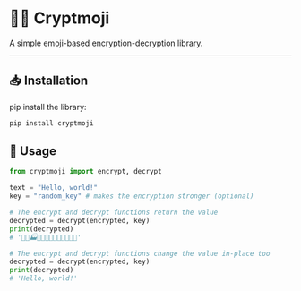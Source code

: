 # 🐱‍👤 Cryptmoji

A simple emoji-based encryption-decryption library.
_______________________

## 📥 Installation

pip install the library:

```sh
pip install cryptmoji
```

## 📝 Usage

```python
from cryptmoji import encrypt, decrypt

text = "Hello, world!"
key = "random_key" # makes the encryption stronger (optional)

# The encrypt and decrypt functions return the value
decrypted = decrypt(encrypted, key)
print(decrypted)
# '🎽🏉🏭🏣🏴🎐🍵🐀🏧🐉🏴🏈🎆'

# The encrypt and decrypt functions change the value in-place too
decrypted = decrypt(encrypted, key)
print(decrypted)
# 'Hello, world!'
```
